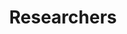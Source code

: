 ---
title: "Researchers"
members:
  - name: "Juan Pablo Velasco Cataño B.Sc."
    image: "https://placehold.co/256x160"
    cvlac: "https://cv-lac.org/ana-perez"
    orcid: "https://orcid.org/0000-0002-2345-6789"

  - name: "Luis Miguel Ramírez Erazo B.Sc."
    image: "https://placehold.co/256x160"
    cvlac: "https://cv-lac.org/ana-perez"
    orcid: "https://orcid.org/0000-0002-2345-6789"

  - name: "Germán Alejandro Ibarra Bolaños M.Sc."
    image: "https://placehold.co/256x160"
    cvlac: "https://cv-lac.org/ana-perez"
    orcid: "https://orcid.org/0000-0002-2345-6789"

  - name: "Brayan Manuel Guerrero Martínez M.Sc."
    image: "https://placehold.co/256x160"
    cvlac: "https://cv-lac.org/ana-perez"
    orcid: "https://orcid.org/0000-0002-2345-6789"

  - name: "Guillermo Andrés Jaramillo Pizarro Ph.D"
    image: "/images/home/guillermo.webp"
    cvlac: "https://cv-lac.org/ana-perez"
    orcid: "https://orcid.org/0000-0002-2345-6789"
---